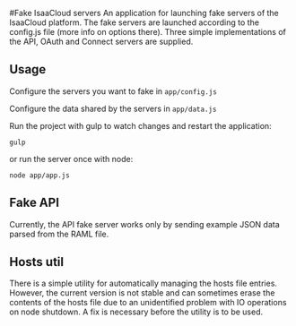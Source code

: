 #Fake IsaaCloud servers
An application for launching fake servers of the IsaaCloud platform.
The fake servers are launched according to the config.js file (more info on options there).
Three simple implementations of the API, OAuth and Connect servers are supplied.

## Usage
Configure the servers you want to fake in `app/config.js`

Configure the data shared by the servers in `app/data.js`

Run the project with gulp to watch changes and restart the application:

    gulp
or run the server once with node:

    node app/app.js

## Fake API
Currently, the API fake server works only by sending example JSON data parsed from the RAML file.

## Hosts util

There is a simple utility for automatically managing the hosts file entries. However, the current version is not stable
and can sometimes erase the contents of the hosts file due to an unidentified problem with IO operations on node shutdown.
A fix is necessary before the utility is to be used.